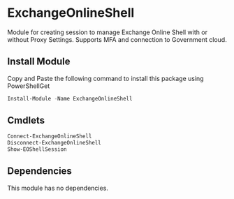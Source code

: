 # ExchangeOnlineShell
Module for creating session to manage Exchange Online Shell with or without Proxy Settings. Supports MFA and connection to Government cloud.

## Install Module
Copy and Paste the following command to install this package using PowerShellGet
```powershell
Install-Module -Name ExchangeOnlineShell 
```
## Cmdlets
```powershell
Connect-ExchangeOnlineShell 
Disconnect-ExchangeOnlineShell 
Show-EOShellSession
```

## Dependencies
This module has no dependencies.
